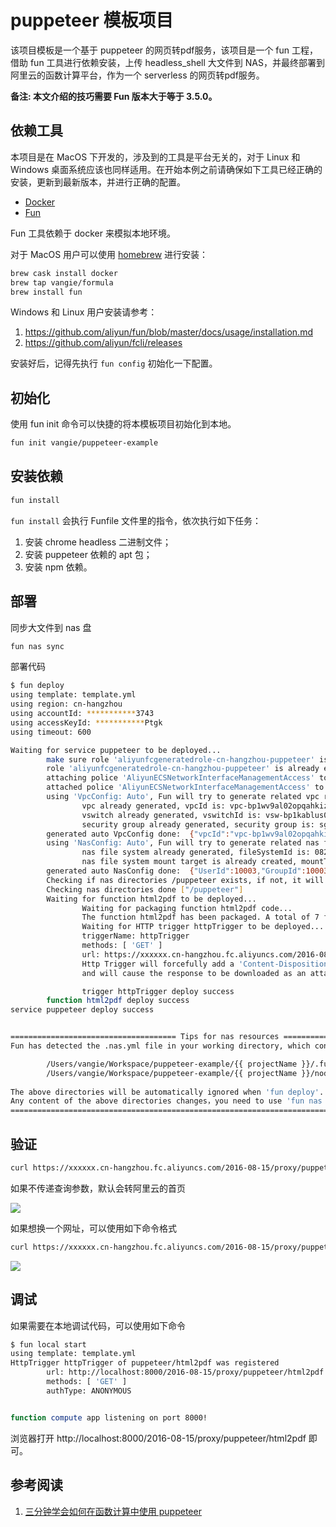 # puppeteer 模板项目

该项目模板是一个基于 puppeteer 的网页转pdf服务，该项目是一个 fun 工程，借助 fun 工具进行依赖安装，上传 headless_shell 大文件到 NAS，并最终部署到阿里云的函数计算平台，作为一个 serverless 的网页转pdf服务。

**备注: 本文介绍的技巧需要 Fun 版本大于等于 3.5.0。**

## 依赖工具

本项目是在 MacOS 下开发的，涉及到的工具是平台无关的，对于 Linux 和 Windows 桌面系统应该也同样适用。在开始本例之前请确保如下工具已经正确的安装，更新到最新版本，并进行正确的配置。

* [Docker](https://www.docker.com/)
* [Fun](https://github.com/aliyun/fun)

Fun 工具依赖于 docker 来模拟本地环境。

对于 MacOS 用户可以使用 [homebrew](https://brew.sh/) 进行安装：

```bash
brew cask install docker
brew tap vangie/formula
brew install fun
```

Windows 和 Linux 用户安装请参考：

1. https://github.com/aliyun/fun/blob/master/docs/usage/installation.md
2. https://github.com/aliyun/fcli/releases

安装好后，记得先执行 `fun config` 初始化一下配置。

## 初始化

使用 fun init 命令可以快捷的将本模板项目初始化到本地。

```bash
fun init vangie/puppeteer-example
```

## 安装依赖

```bash
fun install
```

`fun install` 会执行 Funfile 文件里的指令，依次执行如下任务：

1. 安装 chrome headless 二进制文件；
2. 安装 puppeteer 依赖的 apt 包；
3. 安装 npm 依赖。

## 部署

同步大文件到 nas 盘

```bash
fun nas sync
```

部署代码

```bash
$ fun deploy
using template: template.yml
using region: cn-hangzhou
using accountId: ***********3743
using accessKeyId: ***********Ptgk
using timeout: 600

Waiting for service puppeteer to be deployed...
        make sure role 'aliyunfcgeneratedrole-cn-hangzhou-puppeteer' is exist
        role 'aliyunfcgeneratedrole-cn-hangzhou-puppeteer' is already exist
        attaching police 'AliyunECSNetworkInterfaceManagementAccess' to role: aliyunfcgeneratedrole-cn-hangzhou-puppeteer
        attached police 'AliyunECSNetworkInterfaceManagementAccess' to role: aliyunfcgeneratedrole-cn-hangzhou-puppeteer
        using 'VpcConfig: Auto', Fun will try to generate related vpc resources automatically
                vpc already generated, vpcId is: vpc-bp1wv9al02opqahkizmvr
                vswitch already generated, vswitchId is: vsw-bp1kablus0jrcdeth8v35
                security group already generated, security group is: sg-bp1h2swzeb5vgjfu6gpo
        generated auto VpcConfig done:  {"vpcId":"vpc-bp1wv9al02opqahkizmvr","vswitchIds":["vsw-bp1kablus0jrcdeth8v35"],"securityGroupId":"sg-bp1h2swzeb5vgjfu6gpo"}
        using 'NasConfig: Auto', Fun will try to generate related nas file system automatically
                nas file system already generated, fileSystemId is: 0825a4a395
                nas file system mount target is already created, mountTargetDomain is: 0825a4a395-rrf16.cn-hangzhou.nas.aliyuncs.com
        generated auto NasConfig done:  {"UserId":10003,"GroupId":10003,"MountPoints":[{"ServerAddr":"0825a4a395-rrf16.cn-hangzhou.nas.aliyuncs.com:/puppeteer","MountDir":"/mnt/auto"}]}
        Checking if nas directories /puppeteer exists, if not, it will be created automatically
        Checking nas directories done ["/puppeteer"]
        Waiting for function html2pdf to be deployed...
                Waiting for packaging function html2pdf code...
                The function html2pdf has been packaged. A total of 7 files files were compressed and the final size was 2.56 KB
                Waiting for HTTP trigger httpTrigger to be deployed...
                triggerName: httpTrigger
                methods: [ 'GET' ]
                url: https://xxxxxx.cn-hangzhou.fc.aliyuncs.com/2016-08-15/proxy/puppeteer/html2pdf/
                Http Trigger will forcefully add a 'Content-Disposition: attachment' field to the response header, which cannot be overwritten 
                and will cause the response to be downloaded as an attachment in the browser. This issue can be avoided by using CustomDomain.

                trigger httpTrigger deploy success
        function html2pdf deploy success
service puppeteer deploy success


===================================== Tips for nas resources ==================================================
Fun has detected the .nas.yml file in your working directory, which contains the local directory:

        /Users/vangie/Workspace/puppeteer-example/{{ projectName }}/.fun/root
        /Users/vangie/Workspace/puppeteer-example/{{ projectName }}/node_modules
  
The above directories will be automatically ignored when 'fun deploy'.
Any content of the above directories changes，you need to use 'fun nas sync' to sync local resources to remote.
===============================================================================================================
```

## 验证

```bash
curl https://xxxxxx.cn-hangzhou.fc.aliyuncs.com/2016-08-15/proxy/puppeteer/html2pdf/ > temp.pdf
```

如果不传递查询参数，默认会转阿里云的首页

![](https://img.alicdn.com/tfs/TB11PapuVP7gK0jSZFjXXc5aXXa-897-423.png)

如果想换一个网址，可以使用如下命令格式

```bash
curl https://xxxxxx.cn-hangzhou.fc.aliyuncs.com/2016-08-15/proxy/puppeteer/html2pdf/?url=http://www.alibaba.com > temp.pdf
```

![](https://img.alicdn.com/tfs/TB18jypuVP7gK0jSZFjXXc5aXXa-692-327.png)

## 调试

如果需要在本地调试代码，可以使用如下命令

```bash
$ fun local start
using template: template.yml
HttpTrigger httpTrigger of puppeteer/html2pdf was registered
        url: http://localhost:8000/2016-08-15/proxy/puppeteer/html2pdf
        methods: [ 'GET' ]
        authType: ANONYMOUS


function compute app listening on port 8000!
```

浏览器打开 http://localhost:8000/2016-08-15/proxy/puppeteer/html2pdf 即可。

## 参考阅读

1. [三分钟学会如何在函数计算中使用 puppeteer](https://yq.aliyun.com/articles/602877)
